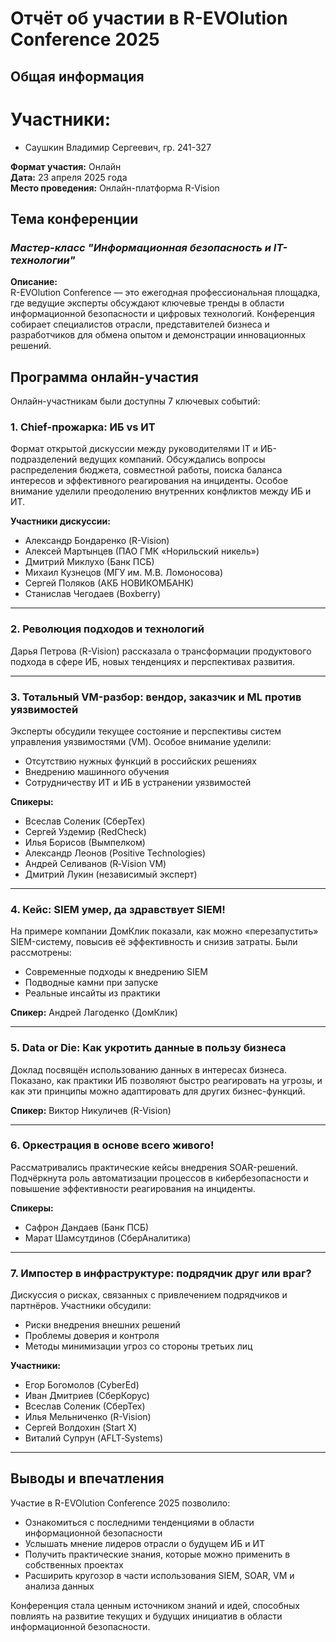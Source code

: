 # Отчёт об участии в R-EVOlution Conference 2025

## Общая информация
# Участники:
- Саушкин Владимир Сергеевич, гр. 241-327


**Формат участия:** Онлайн  
**Дата:** 23 апреля 2025 года  
**Место проведения:** Онлайн-платформа R-Vision  
  ## Тема конференции  
### *Мастер-класс "Информационная безопасность и IT-технологии"*

**Описание:**  
R-EVOlution Conference — это ежегодная профессиональная площадка, где ведущие эксперты обсуждают ключевые тренды в области информационной безопасности и цифровых технологий. Конференция собирает специалистов отрасли, представителей бизнеса и разработчиков для обмена опытом и демонстрации инновационных решений.



## Программа онлайн-участия

Онлайн-участникам были доступны 7 ключевых событий:

### 1. **Chief-прожарка: ИБ vs ИТ**
Формат открытой дискуссии между руководителями IT и ИБ-подразделений ведущих компаний. Обсуждались вопросы распределения бюджета, совместной работы, поиска баланса интересов и эффективного реагирования на инциденты. Особое внимание уделили преодолению внутренних конфликтов между ИБ и ИТ.

**Участники дискуссии:**
- Александр Бондаренко (R-Vision)
- Алексей Мартынцев (ПАО ГМК «Норильский никель»)
- Дмитрий Миклухо (Банк ПСБ)
- Михаил Кузнецов (МГУ им. М.В. Ломоносова)
- Сергей Поляков (АКБ НОВИКОМБАНК)
- Станислав Чегодаев (Boxberry)

---

### 2. **Революция подходов и технологий**
Дарья Петрова (R-Vision) рассказала о трансформации продуктового подхода в сфере ИБ, новых тенденциях и перспективах развития.

---

### 3. **Тотальный VM-разбор: вендор, заказчик и ML против уязвимостей**
Эксперты обсудили текущее состояние и перспективы систем управления уязвимостями (VM). Особое внимание уделили:
- Отсутствию нужных функций в российских решениях
- Внедрению машинного обучения
- Сотрудничеству ИТ и ИБ в устранении уязвимостей

**Спикеры:**
- Всеслав Соленик (СберТех)
- Сергей Уздемир (RedCheck)
- Илья Борисов (Вымпелком)
- Александр Леонов (Positive Technologies)
- Андрей Селиванов (R‑Vision VM)
- Дмитрий Лукин (независимый эксперт)

---

### 4. **Кейс: SIEM умер, да здравствует SIEM!**
На примере компании ДомКлик показали, как можно «перезапустить» SIEM-систему, повысив её эффективность и снизив затраты. Были рассмотрены:
- Современные подходы к внедрению SIEM
- Подводные камни при запуске
- Реальные инсайты из практики

**Спикер:** Андрей Лагоденко (ДомКлик)

---

### 5. **Data or Die: Как укротить данные в пользу бизнеса**
Доклад посвящён использованию данных в интересах бизнеса. Показано, как практики ИБ позволяют быстро реагировать на угрозы, и как эти принципы можно адаптировать для других бизнес-функций.

**Спикер:** Виктор Никуличев (R-Vision)

---

### 6. **Оркестрация в основе всего живого!**
Рассматривались практические кейсы внедрения SOAR-решений. Подчёркнута роль автоматизации процессов в кибербезопасности и повышение эффективности реагирования на инциденты.

**Спикеры:**
- Сафрон Дандаев (Банк ПСБ)
- Марат Шамсутдинов (СберАналитика)

---

### 7. **Импостер в инфраструктуре: подрядчик друг или враг?**
Дискуссия о рисках, связанных с привлечением подрядчиков и партнёров. Участники обсудили:
- Риски внедрения внешних решений
- Проблемы доверия и контроля
- Методы минимизации угроз со стороны третьих лиц

**Участники:**
- Егор Богомолов (CyberEd)
- Иван Дмитриев (СберКорус)
- Всеслав Соленик (СберТех)
- Илья Мельниченко (R-Vision)
- Сергей Волдохин (Start X)
- Виталий Супрун (AFLT‑Systems)

---

## Выводы и впечатления

Участие в R-EVOlution Conference 2025 позволило:
- Ознакомиться с последними тенденциями в области информационной безопасности
- Услышать мнение лидеров отрасли о будущем ИБ и ИТ
- Получить практические знания, которые можно применить в собственных проектах
- Расширить кругозор в части использования SIEM, SOAR, VM и анализа данных

Конференция стала ценным источником знаний и идей, способных повлиять на развитие текущих и будущих инициатив в области информационной безопасности.

